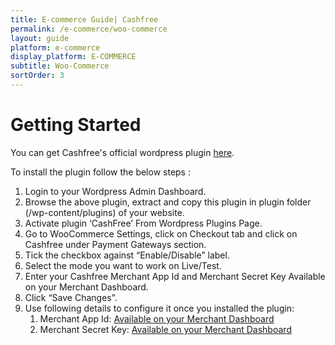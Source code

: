 ```yaml
---
title: E-commerce Guide| Cashfree
permalink: /e-commerce/woo-commerce
layout: guide
platform: e-commerce
display_platform: E-COMMERCE
subtitle: Woo-Commerce
sortOrder: 3
---
```


# Getting Started

You can get Cashfree's official wordpress plugin [here](https://wordpress.org/plugins/cashfree/).

To install the plugin follow the below steps :

<!-- <img src="{{ site.baseurl }}/assets/shopify.gif" /> -->

1. Login to your Wordpress Admin Dashboard.
2. Browse the above plugin, extract and copy this plugin in plugin folder (/wp-content/plugins) of your website.
3. Activate plugin ‘CashFree’ From Wordpress Plugins Page.
4. Go to WooCommerce Settings, click on Checkout tab and click on Cashfree under Payment Gateways section.
5. Tick the checkbox against “Enable/Disable” label.
6. Select the mode you want to work on Live/Test.
7. Enter your Cashfree Merchant App Id and Merchant Secret Key Available on your Merchant Dashboard.
8. Click “Save Changes”.
9. Use following details to configure it once you installed the plugin:
    1. Merchant App Id: [Available on your Merchant Dashboard](https://merchant.cashfree.com/merchant/pg#api-key)
    3. Merchant Secret Key: [Available on your Merchant Dashboard](https://merchant.cashfree.com/merchant/pg#api-key)
    
    





<!-- ## Step 1
<img src="{{ site.baseurl }}/assets/images/magento-step1.png" />

Click `Configuration` from your Store page inside Magento Dashboard.

## Step 2
<img src="{{ site.baseurl }}/assets/images/magento-step2.png" />

Choose `Payment Methods` from the Sales dropdown menu on the `Configuration` page.

## Step 3
<img src="{{ site.baseurl }}/assets/images/magento-step3.png" /> -->

